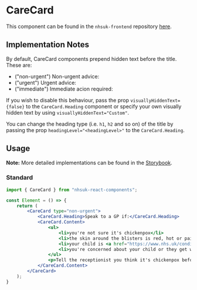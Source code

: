 # CareCard

This component can be found in the `nhsuk-frontend` repository [here](https://github.com/nhsuk/nhsuk-frontend/tree/master/packages/components/care-card).

## Implementation Notes

By default, CareCard components prepend hidden text before the title. These are:

- ("non-urgent") Non-urgent advice:
- ("urgent") Urgent advice:
- ("immediate") Immediate acion required:

If you wish to disable this behaviour, pass the prop `visuallyHiddenText={false}` to the `CareCard.Heading` component or specify your own visually hidden text by using `visuallyHiddenText="Custom"`.

You can change the heading type (i.e. `h1`, `h2` and so on) of the title by passing the prop `headingLevel="<headingLevel>"` to the `CareCard.Heading`.

## Usage

**Note:** More detailed implementations can be found in the [Storybook](https://tomdango.github.io/nhsuk-react-components).

### Standard

```jsx
import { CareCard } from "nhsuk-react-components";

const Element = () => {
    return (
        <CareCard type="non-urgent">
            <CareCard.Heading>Speak to a GP if:</CareCard.Heading>
            <CareCard.Content>
                <ul>
                    <li>you're not sure it's chickenpox</li>
                    <li>the skin around the blisters is red, hot or painful (signs of infection)</li>
                    <li>your child is <a href="https://www.nhs.uk/conditions/dehydration">dehydrated</a></li>
                    <li>you're concerned about your child or they get worse</li>
                </ul>
                <p>Tell the receptionist you think it's chickenpox before going in. They may recommend a special appointment time if other patients are at risk.</p>
            </CareCard.Content>
        </CareCard>
    );
}
```
